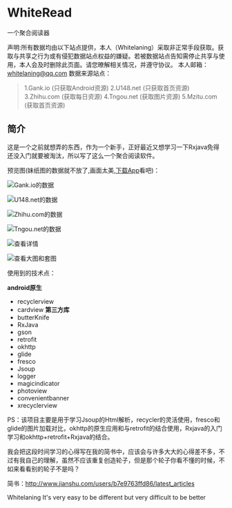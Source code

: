 # WhiteRead
一个聚合阅读器

声明:所有数据均由以下站点提供，本人（Whitelaning）采取非正常手段获取。获取与共享之行为或有侵犯数据站点权益的嫌疑。若被数据站点告知需停止共享与使用，本人会及时删除此页面。请您暸解相关情况，并遵守协议。 
本人邮箱：whitelaning@qq.com
数据来源站点：
>1.Gank.io (只获取Android资源)
>2.U148.net (只获取首页资源)
>3.Zhihu.com (获取每日资源)
>4.Tngou.net (获取图片资源)
>5.Mzitu.com (获取首页资源)

简介
-----
这是一个之前就想弄的东西，作为一个新手，正好最近又想学习一下Rxjava免得还没入门就要被淘汰，所以写了这么一个聚合阅读软件。

预览图(妹纸图的数据就不放了,画面太美,[下载App](下载地址)看吧)：

![Gank.io的数据](http://7xrxk4.com1.z0.glb.clouddn.com/image/jpg/S60810-212023.jpg?imageView2/2/w/320)

![U148.net的数据](http://7xrxk4.com1.z0.glb.clouddn.com/image/jpg/S60810-212042.jpg?imageView2/2/w/320)

![Zhihu.com的数据](http://7xrxk4.com1.z0.glb.clouddn.com/image/jpg/S60810-212056.jpg?imageView2/2/w/320)

![Tngou.net的数据](http://7xrxk4.com1.z0.glb.clouddn.com/image/jpg/S60810-21282376.jpg?imageView2/2/w/320)

![查看详情](http://7xrxk4.com1.z0.glb.clouddn.com/image/jpg/S60813-113239.jpg?imageView2/2/w/320)

![查看大图和套图](http://7xrxk4.com1.z0.glb.clouddn.com/image/jpg/S60810-221351.jpg?imageView2/2/w/320)

使用到的技术点：

**android原生**
 - recyclerview
 - cardview
**第三方库**
 - butterKnife
 - RxJava
 - gson
 - retrofit
 - okhttp
 - glide
 - fresco
 - Jsoup
 - logger
 - magicindicator
 - photoview
 - convenientbanner
 - xrecyclerview

PS：该项目主要是用于学习Jsoup的Html解析，recycler的灵活使用，fresco和glide的图片加载对比，okhttp的原生应用和与retrofit的结合使用，Rxjava的入门学习和okhttp+retrofit+Rxjava的结合。

我会把这段时间学习的心得写在我的简书中，应该会与许多大大的心得差不多，不过有我自己的理解，虽然不应该重复创造轮子，但是那个轮子你看不懂的时候，不如来看看别的轮子不是吗？

简书：http://www.jianshu.com/users/b7e9763ffd86/latest_articles

Whitelaning
It's very easy to be different but very difficult to be better
